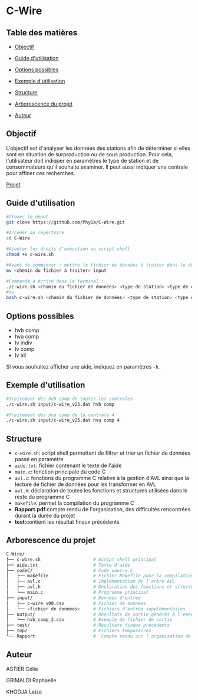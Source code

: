 # C-Wire

## Table des matières

- [Objectif](#Objectif)

- [Guide d'utilisation](#Guide-d'utilisation)

- [Options possibles](#Options-possibles)

- [Exemple d'utilisation](#Exemple-d'utilisation)

- [Structure](#Structure)

- [Arborescence du projet](#Arborescence-du-projet)

- [Auteur](#Auteur)

## Objectif

L'objectif est d'analyser les données des stations afin de déterminer si elles sont en situation de surproduction ou de sous production. Pour cela, l'utilisateur doit indiquer en paramètres le type de station et de consommateurs qu'il souhaite examiner. Il peut aussi indiquer une centrale pour affiner ces recherches.

[Projet](https://github.com/Phy1a/C-Wire/blob/main/Projet_C-Wire.pdf)

## Guide d'utilisation

```bash
#Cloner le dépot
git clone https://github.com/Phy1a/C-Wire.git

#Accéder au répertoire
cd C-Wire

#Ajouter les droits d'exécution au script shell
chmod +x c-wire.sh

#Avant de commencer : mettre le fichier de données à traiter dans le dossier "input"
mv <chemin du fichier à traiter> input

#Commande à écrire dans le terminal :
./c-wire.sh <chamin du fichier de données> <type de station> <type de consommateur> <numéro de centrale si besoin>
#ou
bash c-wire.sh <chemin du fichier de données> <type de station> <type de consommateur> <numéro de centrale si besoin>

```

## Options possibles

- hvb comp
- hva comp
- lv indiv
- lv comp
- lv all

Si vous souhaitez afficher une aide, indiquez en paramètres `-h`.

## Exemple d'utilisation

```bash
#Traitement des hvb comp de toutes les centrales
./c-wire.sh input/c-wire_v25.dat hvb comp

#Traitement des hva comp de la centrale 4
./c-wire.sh input/c-wire_v25.dat hva comp 4

```

## Structure

- `c-wire.sh`: script shell permettant de filtrer et trier un fichier de données passé en paramètre
- `aide.txt`: fichier contenant le texte de l'aide
- `main.c`: fonction principale du code C
- `avl.c`: fonctions du programme C relative à la gestion d'AVL ainsi que la lecture de fichier de données pour les transformer en AVL
- `avl.h`: déclaration de toutes les fonctions et structures utilisées dans le reste du programme C
- `makefile`: permet la compilation du programme C
- **Rapport.pdf**:compte rendu de l'organisation, des difficultés rencontrées durant la durée du projet
- **test**:contient les résultat finaux précédents
## Arborescence du projet

```bash
C-Wire/
├── c-wire.sh                    # Script shell principal
├── aide.txt                     # Texte d'aide 
├── codeC/                       # Code source C
│   ├── makefile                 # Fichier Makefile pour la compilation
│   ├── avl.c                    # Implémentation de l'arbre AVL
│   ├── avl.h                    # Déclaration des fonctions et structures AVL
│   └── main.c                   # Programme principal
├── input/                       # Données d'entrée
│   ├── c-wire_v00.csv           # Fichier de données 
│   └── <fichier de données>     # Fichiers d'entrée supplémentaires
├── output/                      # Résultats de sortie générés à l'exécution
│   └── hvb_comp_2.csv           # Exemple de fichier de sortie
├── test/                        # Résultats finaux précédents
├── tmp/                         # Fichiers temporaires
└── Rapport                      #  Compte rendu sur l'organisation de l'équipe et les difficultés rencontrées

```
## Auteur

ASTIER Célia

GRIMALDI Raphaelle

KHODJA Laiza
